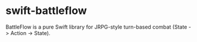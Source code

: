 # swift-battleflow
BattleFlow is a pure Swift library for JRPG-style turn-based combat (State -> Action -> State).
